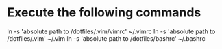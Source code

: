 # Execute the following commands


ln -s 'absolute path to /dotfiles/.vim/vimrc' ~/.vimrc
ln -s 'absolute path to /dotfiles/.vim' ~/.vim
ln -s 'absolute path to /dotfiles/bashrc' ~/.bashrc

